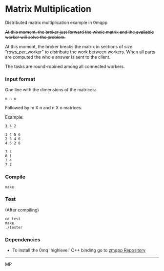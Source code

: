 Matrix Multiplication
=====================

Distributed matrix multiplication example in 0mqpp

~~At this moment, the broker just forward the whole matrix and the available worker will solve the problem.~~


At this moment, the broker breaks the matrix in sections of size "rows_per_worker" to distribute the work between workers.
When all parts are computed the whole answer is sent to the client.

The tasks are round-robined among all connected workers.

### Input format

One line with the dimensions of the matrices:

    m n o

Followed by m X n and n X o matrices.

Example:

    3 4 2

    1 4 5 6
    2 3 4 6
    4 5 2 6

    7 4
    8 1
    7 4
    7 2

### Compile

    make

### Test

(After compiling)

    cd test
    make
    ./tester

### Dependencies

- To install the 0mq 'highlevel' C++ binding go to [zmqpp Repository](https://github.com/zeromq/zmqpp)


_____
MP
